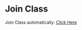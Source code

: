 # Join Class

Join Class automatically: [Click Here](https://github.com/Priyanshusingh46/Joining-Class)

